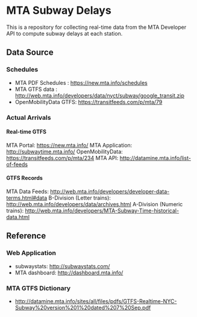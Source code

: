 # MTA Subway Delays
This is a repository for collecting real-time data from the MTA Developer API to compute subway delays at each station.

## Data Source
### Schedules
- MTA PDF Schedules : https://new.mta.info/schedules
- MTA GTFS data : http://web.mta.info/developers/data/nyct/subway/google_transit.zip
- OpenMobilityData GTFS: https://transitfeeds.com/p/mta/79

### Actual Arrivals
#### Real-time GTFS
MTA Portal: https://new.mta.info/
MTA Application: http://subwaytime.mta.info/
OpenMobilityData: https://transitfeeds.com/p/mta/234
MTA API: http://datamine.mta.info/list-of-feeds

#### GTFS Records
MTA Data Feeds: http://web.mta.info/developers/developer-data-terms.html#data
B-Division (Letter trains): http://web.mta.info/developers/data/archives.html
A-Division (Numeric trains): http://web.mta.info/developers/MTA-Subway-Time-historical-data.html

## Reference
### Web Application
- subwaystats: http://subwaystats.com/
- MTA dashboard: http://dashboard.mta.info/

### MTA GTFS Dictionary
- http://datamine.mta.info/sites/all/files/pdfs/GTFS-Realtime-NYC-Subway%20version%201%20dated%207%20Sep.pdf
